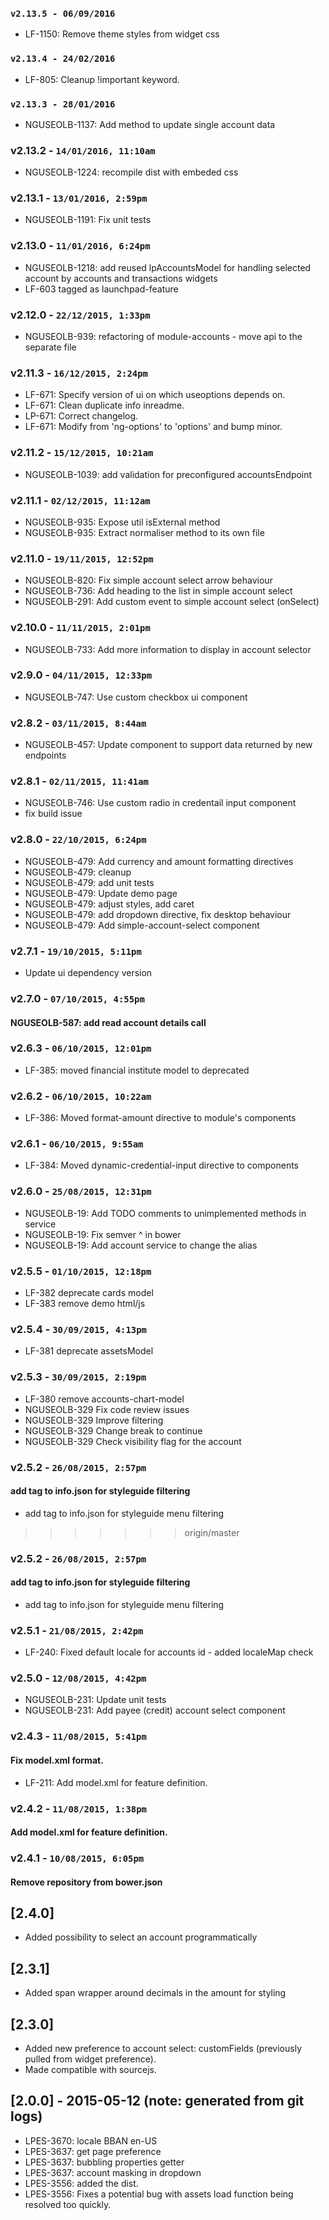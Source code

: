 ### `v2.13.5 - 06/09/2016`
* LF-1150: Remove theme styles from widget css

### `v2.13.4 - 24/02/2016`
* LF-805: Cleanup !important keyword.

### `v2.13.3 - 28/01/2016`
* NGUSEOLB-1137: Add method to update single account data

### v2.13.2 - `14/01/2016, 11:10am`
* NGUSEOLB-1224: recompile dist with embeded css

### v2.13.1 - `13/01/2016, 2:59pm`
* NGUSEOLB-1191: Fix unit tests

### v2.13.0 - `11/01/2016, 6:24pm`
* NGUSEOLB-1218: add reused lpAccountsModel for handling selected account by accounts and transactions widgets
* LF-603 tagged as launchpad-feature

### v2.12.0 - `22/12/2015, 1:33pm`
* NGUSEOLB-939: refactoring of module-accounts - move api to the separate file  

### v2.11.3 - `16/12/2015, 2:24pm`
* LF-671: Specify version of ui on which useoptions depends on.  
* LF-671: Clean duplicate info inreadme.  
* LP-671: Correct changelog.  
* LF-671: Modify from 'ng-options' to 'options' and bump minor.  

### v2.11.2 - `15/12/2015, 10:21am`
* NGUSEOLB-1039: add validation for preconfigured accountsEndpoint

### v2.11.1 - `02/12/2015, 11:12am`
* NGUSEOLB-935: Expose util isExternal method
* NGUSEOLB-935: Extract normaliser method to its own file

### v2.11.0 - `19/11/2015, 12:52pm`
* NGUSEOLB-820: Fix simple account select arrow behaviour
* NGUSEOLB-736: Add heading to the list in simple account select
* NGUSEOLB-291: Add custom event to simple account select (onSelect)

### v2.10.0 - `11/11/2015, 2:01pm`
* NGUSEOLB-733: Add more information to display in account selector

### v2.9.0 - `04/11/2015, 12:33pm`
* NGUSEOLB-747: Use custom checkbox ui component

### v2.8.2 - `03/11/2015, 8:44am`
* NGUSEOLB-457: Update component to support data returned by new endpoints

### v2.8.1 - `02/11/2015, 11:41am`
* NGUSEOLB-746: Use custom radio in credentail input component
* fix build issue

### v2.8.0 - `22/10/2015, 6:24pm`
* NGUSEOLB-479: Add currency and amount formatting directives
* NGUSEOLB-479: cleanup
* NGUSEOLB-479: add unit tests
* NGUSEOLB-479: Update demo page
* NGUSEOLB-479: adjust styles, add caret
* NGUSEOLB-479: add dropdown directive, fix desktop behaviour
* NGUSEOLB-479: Add simple-account-select component

### v2.7.1 - `19/10/2015, 5:11pm`
* Update ui dependency version

### v2.7.0 - `07/10/2015, 4:55pm`
#### NGUSEOLB-587: add read account details call

### v2.6.3 - `06/10/2015, 12:01pm`
* LF-385: moved financial institute model to deprecated

### v2.6.2 - `06/10/2015, 10:22am`
* LF-386: Moved format-amount directive to module's components

### v2.6.1 - `06/10/2015, 9:55am`
* LF-384: Moved dynamic-credential-input directive to components

### v2.6.0 - `25/08/2015, 12:31pm`
* NGUSEOLB-19: Add TODO comments to unimplemented methods in service
* NGUSEOLB-19: Fix semver ^ in bower
* NGUSEOLB-19: Add account service to change the alias

### v2.5.5 - `01/10/2015, 12:18pm`
* LF-382 deprecate cards model
* LF-383 remove demo html/js

### v2.5.4 - `30/09/2015, 4:13pm`
* LF-381 deprecate assetsModel

### v2.5.3 - `30/09/2015, 2:19pm`
* LF-380 remove accounts-chart-model
* NGUSEOLB-329 Fix code review issues
* NGUSEOLB-329 Improve filtering
* NGUSEOLB-329 Change break to continue
* NGUSEOLB-329 Check visibility flag for the account

### v2.5.2 - `26/08/2015, 2:57pm`
#### add tag to info.json for styleguide filtering
* add tag to info.json for styleguide menu filtering
>>>>>>> origin/master

### v2.5.2 - `26/08/2015, 2:57pm`
#### add tag to info.json for styleguide filtering
* add tag to info.json for styleguide menu filtering

### v2.5.1 - `21/08/2015, 2:42pm`
* LF-240: Fixed default locale for accounts id - added localeMap check


### v2.5.0 - `12/08/2015, 4:42pm`
* NGUSEOLB-231: Update unit tests
* NGUSEOLB-231: Add payee (credit) account select component


### v2.4.3 - `11/08/2015, 5:41pm`
#### Fix model.xml format.
* LF-211: Add model.xml for feature definition.


### v2.4.2 - `11/08/2015, 1:38pm`
#### Add model.xml for feature definition.


### v2.4.1 - `10/08/2015, 6:05pm`
#### Remove repository from bower.json


## [2.4.0]
 - Added possibility to select an account programmatically

## [2.3.1]
 - Added span wrapper around decimals in the amount for styling

## [2.3.0]
 - Added new preference to account select: customFields (previously pulled from widget preference).
 - Made compatible with sourcejs.

## [2.0.0] - 2015-05-12 (note: generated from git logs)

 - LPES-3670: locale BBAN en-US
 - LPES-3637: get page preference
 - LPES-3637: bubbling properties getter
 - LPES-3637: account masking in dropdown
 - LPES-3556: added the dist.
 - LPES-3556: Fixes a potential bug with assets load function being resolved too quickly.
